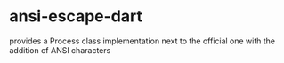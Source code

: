 # ansi-escape-dart
provides a Process class implementation next to the official one with the addition of ANSI characters
